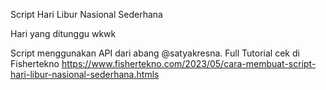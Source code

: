 Script Hari Libur Nasional Sederhana

Hari yang ditunggu wkwk

Script menggunakan API dari abang @satyakresna. Full Tutorial cek di Fishertekno
https://www.fishertekno.com/2023/05/cara-membuat-script-hari-libur-nasional-sederhana.htmls